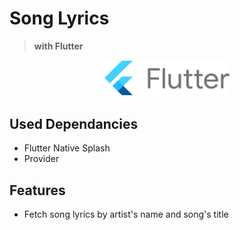 # Song Lyrics
>**with Flutter**

<p align="center">
<img src="https://github.com/haroldraj/song_lyrics/blob/dev/assets/images/flutter-logo.png" alt="Flutter" width="40%" height="40%"/> 
</p>

## Used Dependancies
- Flutter Native Splash
- Provider

## Features
- Fetch song lyrics by artist's name and song's title
